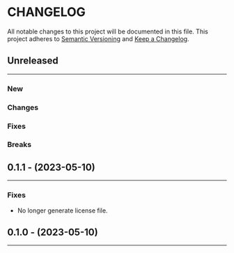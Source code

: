 # CHANGELOG

All notable changes to this project will be documented in this file.
This project adheres to [Semantic Versioning](http://semver.org/) and [Keep a Changelog](http://keepachangelog.com/).



## Unreleased
---

### New

### Changes

### Fixes

### Breaks


## 0.1.1 - (2023-05-10)
---

### Fixes
* No longer generate license file.


## 0.1.0 - (2023-05-10)
---

